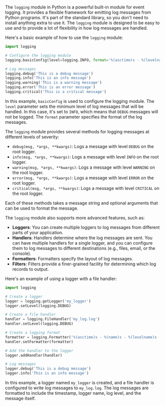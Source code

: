 The `logging` module in Python is a powerful built-in module for event logging. It provides a flexible framework for emitting log messages from Python programs. It's part of the standard library, so you don't need to install anything extra to use it. The `logging` module is designed to be easy to use and to provide a lot of flexibility in how log messages are handled.

Here's a basic example of how to use the `logging` module:

```python
import logging

# Configure the logging module
logging.basicConfig(level=logging.INFO, format='%(asctime)s - %(levelname)s - %(message)s')

# Log messages
logging.debug('This is a debug message')
logging.info('This is an info message')
logging.warning('This is a warning message')
logging.error('This is an error message')
logging.critical('This is a critical message')
```

In this example, `basicConfig` is used to configure the logging module. The `level` parameter sets the minimum level of log messages that will be handled. In this case, it's set to `INFO`, which means that `DEBUG` messages will not be logged. The `format` parameter specifies the format of the log messages.

The `logging` module provides several methods for logging messages at different levels of severity:

- `debug(msg, *args, **kwargs)`: Logs a message with level `DEBUG` on the root logger.
- `info(msg, *args, **kwargs)`: Logs a message with level `INFO` on the root logger.
- `warning(msg, *args, **kwargs)`: Logs a message with level `WARNING` on the root logger.
- `error(msg, *args, **kwargs)`: Logs a message with level `ERROR` on the root logger.
- `critical(msg, *args, **kwargs)`: Logs a message with level `CRITICAL` on the root logger.

Each of these methods takes a message string and optional arguments that can be used to format the message.

The `logging` module also supports more advanced features, such as:

- **Loggers**: You can create multiple loggers to log messages from different parts of your application.
- **Handlers**: Handlers determine where the log messages are sent. You can have multiple handlers for a single logger, and you can configure them to log messages to different destinations (e.g., files, email, or the console).
- **Formatters**: Formatters specify the layout of log messages.
- **Filters**: Filters provide a finer-grained facility for determining which log records to output.

Here's an example of using a logger with a file handler:

```python
import logging

# Create a logger
logger = logging.getLogger('my_logger')
logger.setLevel(logging.DEBUG)

# Create a file handler
handler = logging.FileHandler('my_log.log')
handler.setLevel(logging.DEBUG)

# Create a logging format
formatter = logging.Formatter('%(asctime)s - %(name)s - %(levelname)s - %(message)s')
handler.setFormatter(formatter)

# Add the handler to the logger
logger.addHandler(handler)

# Log messages
logger.debug('This is a debug message')
logger.info('This is an info message')
```

In this example, a logger named `my_logger` is created, and a file handler is configured to write log messages to `my_log.log`. The log messages are formatted to include the timestamp, logger name, log level, and the message itself.